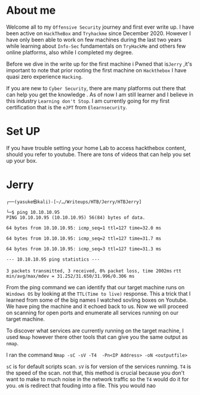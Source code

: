 # About me

Welcome all to my ``Offensive Security`` journey and first ever write up.
I have been active on ```HackTheBox``` and `Tryhackme` since December 2020.
However I have only been able to work on few  machines during the last two years while learning about ```Info-Sec``` fundamentals on ```TryHackMe``` and others few online platforms, also while I completed my degree.

Before we dive in the write up  for the first machine i Pwned that is```Jerry``` ,it's important to note that prior rooting the first machine on ```Hackthebox``` I have quasi zero experience ``Hacking``.

If you are new to ```Cyber Security```, there are many platforms out there that can help you get the knowledge .
As of now I am still learner and I believe in this industry ```Learning don't Stop```. I am currently going for my first certification that is the ```eJPT``` from ```Elearnsecurity```.

# Set UP

If you have trouble setting your home Lab to access hackthebox content, should you refer to youtube. There are tons  of videos that can help you set up your box.

# Jerry


```┌──(yasuke㉿kali)-[~/…/Writeups/HTB/Jerry/HTBJerry]```

```└─$ ping 10.10.10.95```            
```PING 10.10.10.95 (10.10.10.95) 56(84) bytes of data.```

```64 bytes from 10.10.10.95: icmp_seq=1 ttl=127 time=32.0 ms```

```64 bytes from 10.10.10.95: icmp_seq=2 ttl=127 time=31.7 ms```

```64 bytes from 10.10.10.95: icmp_seq=3 ttl=127 time=31.3 ms```

```--- 10.10.10.95 ping statistics ---```

```3 packets transmitted, 3 received, 0% packet loss, time 2002ms```
```rtt min/avg/max/mdev = 31.252/31.650/31.996/0.306 ms```

From the ping command we can identify that our target machine runs on ```Windows OS``` by looking at the ```TTL(Time to live)``` response. This a trick that I learned from some of the big names I watched sovling boxes on Youtube.
We have ping the machine and it echoed back to us.
Now we will proceed on scanning for open ports and enumerate all services running on our target machine.

To discover what services are currently running on the target machine, I used ```Nmap``` however there other tools that can give you the same output as ```nmap```.

I ran the command ```Nmap -sC -sV -T4  -Pn<IP Address> -oN <outputfile>```

```sC``` is for default scripts scan.
```sV``` is for version of the services runnimg.
```T4``` is the speed of the scan. not that, this method is crucial because you don't want to make to much noise in the network traffic so the ```T4``` would do it for you.
```oN``` is redirect that fouding into a file. This you would nao


